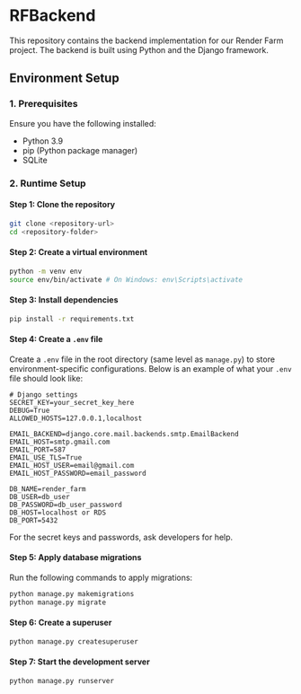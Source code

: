 # RFBackend
This repository contains the backend implementation for our Render Farm project. The backend is built using Python and the Django framework.

## Environment Setup
### **1. Prerequisites**
Ensure you have the following installed:
- Python 3.9
- pip (Python package manager)
- SQLite

### **2. Runtime Setup**

#### **Step 1: Clone the repository**
```bash
git clone <repository-url>
cd <repository-folder>
```

#### **Step 2: Create a virtual environment**
```bash
python -m venv env
source env/bin/activate # On Windows: env\Scripts\activate
```

#### **Step 3: Install dependencies**
```bash
pip install -r requirements.txt
```

#### **Step 4: Create a `.env` file**
Create a `.env` file in the root directory (same level as `manage.py`) to store environment-specific configurations. Below is an example of what your `.env` file should look like:

```env
# Django settings
SECRET_KEY=your_secret_key_here
DEBUG=True
ALLOWED_HOSTS=127.0.0.1,localhost

EMAIL_BACKEND=django.core.mail.backends.smtp.EmailBackend
EMAIL_HOST=smtp.gmail.com
EMAIL_PORT=587
EMAIL_USE_TLS=True
EMAIL_HOST_USER=email@gmail.com
EMAIL_HOST_PASSWORD=email_password

DB_NAME=render_farm
DB_USER=db_user
DB_PASSWORD=db_user_password
DB_HOST=localhost or RDS
DB_PORT=5432
```
For the secret keys and passwords, ask developers for help.

#### **Step 5: Apply database migrations**
Run the following commands to apply migrations:
```bash
python manage.py makemigrations
python manage.py migrate
```

#### **Step 6: Create a superuser**
```bash
python manage.py createsuperuser
```

#### **Step 7: Start the development server**
```bash
python manage.py runserver
```
